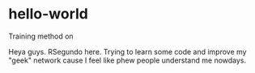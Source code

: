 # hello-world
Training method on

Heya guys. RSegundo here. Trying to learn some code and improve my "geek" network cause I feel like phew people understand me nowdays.
